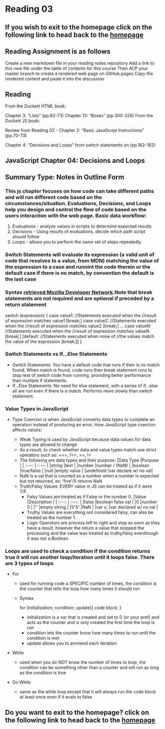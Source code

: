 # Reading 03

## If you wish to exit to the homepage click on the following link to head back to the [homepage](../README.md)

## Reading Assignment is as follows

Create a new markdown file in your reading notes repository
Add a link to this new file under the table of contents for this course
Then ACP your master branch to create a rendered web page on GitHub pages
Copy the rendered content and paste it into the discussion

## Reading

From the Duckett HTML book:

Chapter 3: “Lists” (pp.62-73)
Chapter 13: “Boxes” (pp.300-329)
From the Duckett JS book:

Review from Reading 02 - Chapter 2: “Basic JavaScript Instructions” (pp.70-73)

Chapter 4: “Decisions and Loops” from switch statements on (pp.162-182)

## JavaScript Chapter 04: Decisions and Loops

## Summary Type: Notes in Outline Form

### This js chapter focuses on how code can take different paths and will run different code based on the circumstances/situation. Evaluations, Decisions, and Loops help you design and control the flow of code based on the users interaction with the web page. Basic data workflow: 

  1. Evaluations - analyze values in scripts to determine expected results
  2. Decisions - Using results of evaluations, decide which path script should follow
  3. Loops - allows you to perform the same set of steps repeatedly  

### Switch Statements will evaluate its expression (a valid unit of code that resolves to a value, from MDN) matching the value of the expression to a case and runnint the code therein or the default case if there is no match, by convention the default is the last case

### Syntax [retrieved Mozilla Developer Network](https://developer.mozilla.org/en-US/docs/Web/JavaScript/Reference/Statements/switch).Note that break statements are not required and are optional if preceded by a return statement

switch (expression) {
  case value1:
    //Statements executed when the
    //result of expression matches value1
    [break;]
  case value2:
    //Statements executed when the
    //result of expression matches value2
    [break;]
  ...
  case valueN:
    //Statements executed when the
    //result of expression matches valueN
    [break;]
  [default:
    //Statements executed when none of
    //the values match the value of the expression
    [break;]]
}

### Switch Statements vs If...Else Statements

- Switch Statements: You have a default code that runs if their is no match found. When match is found, code runs then break statement runs to stop rest of switch code from running, providing better performance than multiple if statements.
- If...Else Statements: No need for else statement, with a series of if...else all are run even if there is a match. Performs more slowly than switch statement.

### Value Types in JavaScript

- Type Coercion is when JavaScript converts data types to complete an operation instead of producing an error. How JavaScript type coercion affects values:

  - Weak Typing is used by JavaScript because data values for data types are allowed to change
  - As a result, to check whether data and value types match use strict operators such as: ===, !==, ==, !=
  - The following are data types and their purpose:
    |Data Type  |Purpose              |
    |   :---:   |   :---:             |
    |string     |text                 |
    |number     |number / (NaN)       |
    |boolean    |true/false           |
    |null       |empty value          |
    |undefined  |var declare w/ no val|
  - NaN is a val that is counted as a number when a number is expected but not returned, ex: 'five'/5 returns NaN
  - Truth/Falsy Values: EVERY value in JS can be treated as if it were T/F. 
    - Falsy Values are treated as if False or the number 0.
    |Value      |Description              |
    |   :---:   |          :---:          |
    |false      |boolean false val        |
    |0          |number 0                 |
    |''         |empty string             |
    |1/'5'      |NaN                      |
    |var x;     |var declared w/ no val   |
    - Truthy Values are everything not considered falsy, can also be treated as the number 1.
    - Logic Operators are process left to right and stop as soon as they have a result, however the return a value that stopped the processing and the value was treated as truthy/falsy eventhough it was not a Boolean.

### Loops are used to check a condition if the condition returns true it will run another loop/iteration until it loops false. There are 3 types of loops

- For
  - used for running code a SPECIFIC number of times, the condition is the counter that tells the loop how many times it should run
  - Syntax

    for (initialization; condition; update){
      code block;
    }

    - initialization is a var that is created and set to 0 (or your pref) and acts as the counter and is only created the first time the loop is run
    - condition lets the counter know how many times to run until the condition is met
    - update allows you to ammend each iteration

- While
  - used when you do NOT know the number of times to loop, the condition can be something other than a counter and will run as long as the condition is true
- Do While
  - same as the while loop except that it will always run the code block at least once even if it evals to false

## Do you want to exit to the homepage? click on the following link to head back to the [homepage](../README.md)